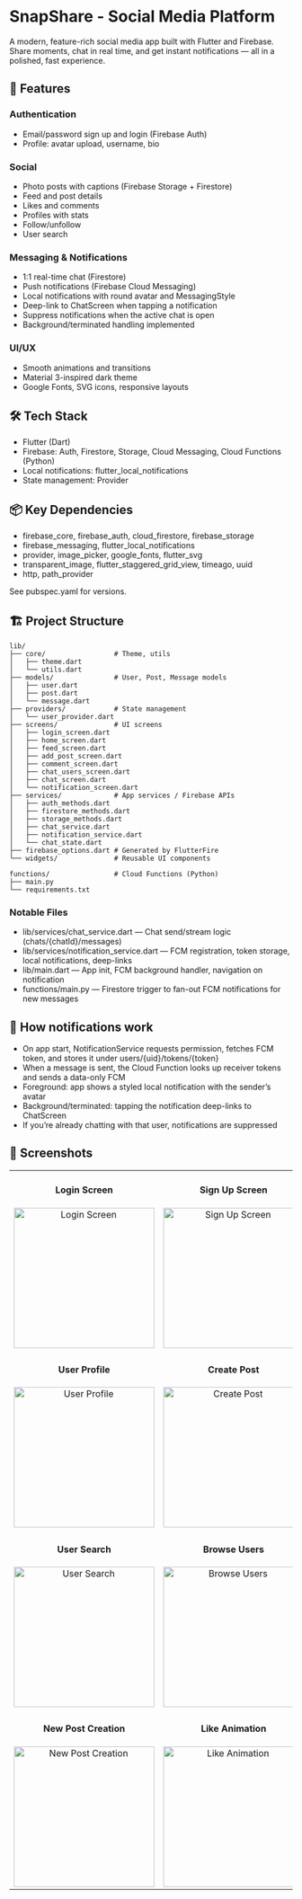 # SnapShare - Social Media Platform

A modern, feature-rich social media app built with Flutter and Firebase. Share moments, chat in real time, and get instant notifications — all in a polished, fast experience.

## 🚀 Features

### Authentication
- Email/password sign up and login (Firebase Auth)
- Profile: avatar upload, username, bio

### Social
- Photo posts with captions (Firebase Storage + Firestore)
- Feed and post details
- Likes and comments
- Profiles with stats
- Follow/unfollow
- User search

### Messaging & Notifications
- 1:1 real-time chat (Firestore)
- Push notifications (Firebase Cloud Messaging)
- Local notifications with round avatar and MessagingStyle
- Deep-link to ChatScreen when tapping a notification
- Suppress notifications when the active chat is open
- Background/terminated handling implemented

### UI/UX
- Smooth animations and transitions
- Material 3-inspired dark theme
- Google Fonts, SVG icons, responsive layouts

## 🛠 Tech Stack
- Flutter (Dart)
- Firebase: Auth, Firestore, Storage, Cloud Messaging, Cloud Functions (Python)
- Local notifications: flutter_local_notifications
- State management: Provider

## 📦 Key Dependencies
- firebase_core, firebase_auth, cloud_firestore, firebase_storage
- firebase_messaging, flutter_local_notifications
- provider, image_picker, google_fonts, flutter_svg
- transparent_image, flutter_staggered_grid_view, timeago, uuid
- http, path_provider

See pubspec.yaml for versions.

## 🏗 Project Structure

```
lib/
├── core/                 # Theme, utils
│   ├── theme.dart
│   └── utils.dart
├── models/               # User, Post, Message models
│   ├── user.dart
│   ├── post.dart
│   └── message.dart
├── providers/            # State management
│   └── user_provider.dart
├── screens/              # UI screens
│   ├── login_screen.dart
│   ├── home_screen.dart
│   ├── feed_screen.dart
│   ├── add_post_screen.dart
│   ├── comment_screen.dart
│   ├── chat_users_screen.dart
│   ├── chat_screen.dart
│   └── notification_screen.dart
├── services/             # App services / Firebase APIs
│   ├── auth_methods.dart
│   ├── firestore_methods.dart
│   ├── storage_methods.dart
│   ├── chat_service.dart
│   ├── notification_service.dart
│   └── chat_state.dart
├── firebase_options.dart # Generated by FlutterFire
└── widgets/              # Reusable UI components

functions/                # Cloud Functions (Python)
├── main.py
└── requirements.txt
```

### Notable Files
- lib/services/chat_service.dart — Chat send/stream logic (chats/{chatId}/messages)
- lib/services/notification_service.dart — FCM registration, token storage, local notifications, deep-links
- lib/main.dart — App init, FCM background handler, navigation on notification
- functions/main.py — Firestore trigger to fan-out FCM notifications for new messages

## 🔔 How notifications work
- On app start, NotificationService requests permission, fetches FCM token, and stores it under users/{uid}/tokens/{token}
- When a message is sent, the Cloud Function looks up receiver tokens and sends a data-only FCM
- Foreground: app shows a styled local notification with the sender’s avatar
- Background/terminated: tapping the notification deep-links to ChatScreen
- If you’re already chatting with that user, notifications are suppressed

## 📱 Screenshots

<table>
<tr>
<td style="text-align: center;">
<h4>Login Screen</h4>
<img src="https://github.com/user-attachments/assets/709789ca-0434-496e-abcc-51e52db02724" width="250" alt="Login Screen">
</td>
<td style="text-align: center;">
<h4>Sign Up Screen</h4>
<img src="https://github.com/user-attachments/assets/9598786e-9cc6-46c1-9034-0532ffb79ec6" width="250" alt="Sign Up Screen">
</td>
<td style="text-align: center;">
<h4>Feed Screen</h4>
<img src="https://github.com/user-attachments/assets/33bff8ac-c6ab-46d4-adcf-0a8b01bde3be" width="250" alt="Feed Screen">
</td>
</tr>
<tr>
<td style="text-align: center;">
<h4>User Profile</h4>
<img src="https://github.com/user-attachments/assets/d502dd41-230e-460d-b560-6deeeaf25d7a" width="250" alt="User Profile">
</td>
<td style="text-align: center;">
<h4>Create Post</h4>
<img src="https://github.com/user-attachments/assets/56fe79c4-9cd8-49b7-8c7f-2fd8fc19cf1b" width="250" alt="Create Post">
</td>
<td style="text-align: center;">
<h4>Post Comments</h4>
<img src="https://github.com/user-attachments/assets/42e11748-888c-4184-a309-e99f6a0ba71b" width="250" alt="Post Comments">
</td>
</tr>
<tr>
<td style="text-align: center;">
<h4>User Search</h4>
<img src="https://github.com/user-attachments/assets/f1b2497a-21de-4007-ab4b-54c729fb23b9" width="250" alt="User Search">
</td>
<td style="text-align: center;">
<h4>Browse Users</h4>
<img src="https://github.com/user-attachments/assets/ca2b0a2f-8ec8-402e-ac55-3e155b09d3b8" width="250" alt="Browse Users">
</td>
<td style="text-align: center;">
<h4>Real-time Chat</h4>
<img src="https://github.com/user-attachments/assets/c8325667-097c-42cc-aec8-652257cfd5e9" width="250" alt="Real-time Chat">
</td>
</tr>
<tr>
<td style="text-align: center;">
<h4>New Post Creation</h4>
<img src="https://github.com/user-attachments/assets/6729ef6b-a89c-4ec6-b0c7-185dd030d04f" width="250" alt="New Post Creation">
</td>
<td style="text-align: center;">
<h4>Like Animation</h4>
<img src="https://github.com/user-attachments/assets/ec8921f7-42df-406d-be0d-9a923a60755a" width="250" alt="Like Animation">
</td>
<td style="text-align: center;">
</td>
</tr>
</table>
